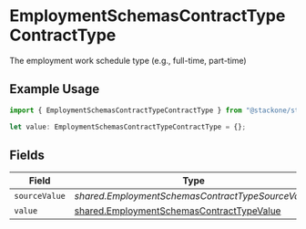 # EmploymentSchemasContractTypeContractType

The employment work schedule type (e.g., full-time, part-time)

## Example Usage

```typescript
import { EmploymentSchemasContractTypeContractType } from "@stackone/stackone-client-ts/sdk/models/shared";

let value: EmploymentSchemasContractTypeContractType = {};
```

## Fields

| Field                                                                                                         | Type                                                                                                          | Required                                                                                                      | Description                                                                                                   |
| ------------------------------------------------------------------------------------------------------------- | ------------------------------------------------------------------------------------------------------------- | ------------------------------------------------------------------------------------------------------------- | ------------------------------------------------------------------------------------------------------------- |
| `sourceValue`                                                                                                 | *shared.EmploymentSchemasContractTypeSourceValue*                                                             | :heavy_minus_sign:                                                                                            | N/A                                                                                                           |
| `value`                                                                                                       | [shared.EmploymentSchemasContractTypeValue](../../../sdk/models/shared/employmentschemascontracttypevalue.md) | :heavy_minus_sign:                                                                                            | N/A                                                                                                           |